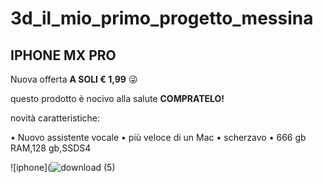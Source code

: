 # 3d_il_mio_primo_progetto_messina
   ## IPHONE MX PRO
Nuova offerta **A SOLI € 1,99** :stuck_out_tongue_winking_eye:

questo prodotto è nocivo alla salute **COMPRATELO!**

novità caratteristiche:

• Nuovo assistente vocale
• più veloce di un Mac
• scherzavo
• 666 gb RAM,128 gb,SSDS4

![iphone](![download (5)](https://user-images.githubusercontent.com/92845927/139024615-b8914e8f-3d4f-4cf4-b51b-ea384fe8fb75.jpeg)


